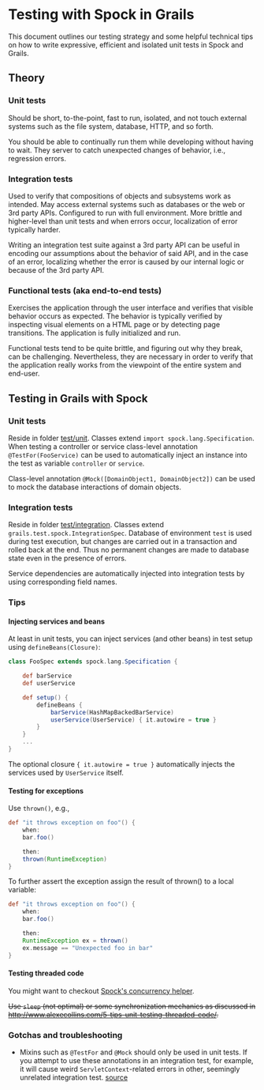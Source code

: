 Testing with Spock in Grails
============================
This document outlines our testing strategy and some helpful technical tips on how to write expressive, efficient and
isolated unit tests in Spock and Grails.

## Theory

### Unit tests
Should be short, to-the-point, fast to run, isolated, and not touch external systems such as the file system,
database, HTTP, and so forth.

You should be able to continually run them while developing without having to wait. They server to catch unexpected
changes of behavior, i.e., regression errors.

### Integration tests
Used to verify that compositions of objects and subsystems work as intended. May access external systems such as
databases or the web or 3rd party APIs. Configured to run with full environment. More brittle and higher-level than unit
tests and when errors occur, localization of error typically harder.

Writing an integration test suite against a 3rd party API can be useful in encoding our assumptions about the behavior
of said API, and in the case of an error, localizing whether the error is caused by our internal logic or because of the
3rd party API.

### Functional tests (aka end-to-end tests)
Exercises the application through the user interface and verifies that visible behavior occurs as expected. The behavior
is typically verified by inspecting visual elements on a HTML page or by detecting page transitions. The application is
fully initialized and run.

Functional tests tend to be quite brittle, and figuring out why they break, can be challenging. Nevertheless, they are
necessary in order to verify that the application really works from the viewpoint of the entire system and end-user.

## Testing in Grails with Spock

### Unit tests
Reside in folder [test/unit](../test/unit). Classes extend `import spock.lang.Specification`. When testing a controller
or service class-level annotation `@TestFor(FooService)` can be used to automatically inject an instance into the test
as variable `controller` or `service`.

Class-level annotation `@Mock([DomainObject1, DomainObject2])` can be used to mock the database interactions of domain
objects.

### Integration tests
Reside in folder [test/integration](../test/integration). Classes extend `grails.test.spock.IntegrationSpec`. Database
of environment `test` is used during test execution, but changes are carried out in a transaction and rolled back at the
end. Thus no permanent changes are made to database state even in the presence of errors.

Service dependencies are automatically injected into integration tests by using corresponding field names.

### Tips

#### Injecting services and beans

At least in unit tests, you can inject services (and other beans) in test setup using `defineBeans(Closure)`:
```groovy
class FooSpec extends spock.lang.Specification {

    def barService
    def userService

    def setup() {
        defineBeans {
            barService(HashMapBackedBarService)
            userService(UserService) { it.autowire = true }
        }
    }
    ...
}
```

The optional closure `{ it.autowire = true }` automatically injects the services used by `UserService` itself.

#### Testing for exceptions

Use `thrown()`, e.g.,
```groovy
def "it throws exception on foo"() {
    when:
    bar.foo()

    then:
    thrown(RuntimeException)
}
```

To further assert the exception assign the  result of thrown() to a local variable:
```groovy
def "it throws exception on foo"() {
    when:
    bar.foo()

    then:
    RuntimeException ex = thrown()
    ex.message == "Unexpected foo in bar"
}
```

#### Testing threaded code

You might want to checkout [Spock's concurrency helper](http://spockframework.github.io/spock/javadoc/1.0/spock/util/concurrent/package-frame.html).

~~Use `sleep` (not optimal) or some synchronization mechanics as discussed in
<http://www.alexecollins.com/5-tips-unit-testing-threaded-code/>.~~

### Gotchas and troubleshooting

- Mixins such as `@TestFor` and `@Mock` should only be used in unit tests. If you attempt to use these annotations in an
integration test, for example, it will cause weird `ServletContext`-related errors in other, seemingly unrelated
integration test.
[source](http://stackoverflow.com/questions/25327072/grails-2-3-integration-test-behaving-badly-servletcontext-must-not-null)
